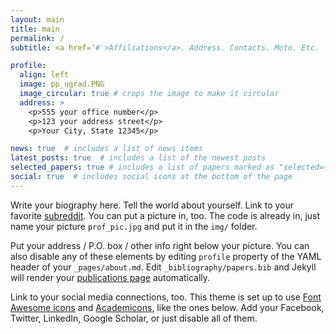 ```yaml
---
layout: main
title: main
permalink: /
subtitle: <a href='#'>Affiliations</a>. Address. Contacts. Moto. Etc.

profile:
  align: left
  image: pp_ugrad.PNG
  image_circular: true # crops the image to make it circular
  address: >
    <p>555 your office number</p>
    <p>123 your address street</p>
    <p>Your City, State 12345</p>

news: true  # includes a list of news items
latest_posts: true  # includes a list of the newest posts
selected_papers: true # includes a list of papers marked as "selected={true}"
social: true  # includes social icons at the bottom of the page
---
```


Write your biography here. Tell the world about yourself. Link to your favorite [subreddit](http://reddit.com). You can put a picture in, too. The code is already in, just name your picture `prof_pic.jpg` and put it in the `img/` folder.

Put your address / P.O. box / other info right below your picture. You can also disable any of these elements by editing `profile` property of the YAML header of your `_pages/about.md`. Edit `_bibliography/papers.bib` and Jekyll will render your [publications page](/al-folio/publications/) automatically.

Link to your social media connections, too. This theme is set up to use [Font Awesome icons](http://fortawesome.github.io/Font-Awesome/) and [Academicons](https://jpswalsh.github.io/academicons/), like the ones below. Add your Facebook, Twitter, LinkedIn, Google Scholar, or just disable all of them.

